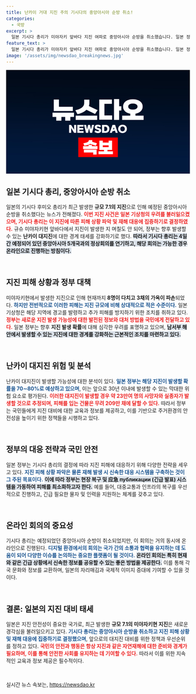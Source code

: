 ```yaml
---
title: 난카이 거대 지진 주의 기시다의 중앙아시아 순방 취소!
categories:
  - 국방
excerpt: >
  일본 기시다 총리가 미야자키 앞바다 지진 여파로 중앙아시아 순방을 취소했습니다. 일본 정부는 난카이 거대 지진 대비에 집중할 계획이며, 향후 피해 상황은 더욱 심각할 수도 있습니다.
feature_text: >
  일본 기시다 총리가 미야자키 앞바다 지진 여파로 중앙아시아 순방을 취소했습니다. 일본 정부는 난카이 거대 지진 대비에 집중할 계획이며, 향후 피해 상황은 더욱 심각할 수도 있습니다.
image: '/assets/img/newsdao_breakingnews.jpg'
---
```


<p><img src="/assets/img/newsdao_breakingnews.jpg" alt="bookingtag 속보" /></p>

<h2 data-ke-size="size26">일본 기시다 총리, 중앙아시아 순방 취소</h2>

<p data-ke-size="size16">일본의 기시다 후미오 총리가 최근 발생한 <b>규모 7.1의 지진</b>으로 인해 예정된 중앙아시아 순방을 취소했다는 뉴스가 전해졌다. <b><span style="color: #ee2323;">이번 지진 사건은 일본 기상청의 우려를 불러일으켰으며, 기시다 총리는 이 지진에 따른 피해 상황 파악 및 재해 대응에 집중하기로 결정하였다.</span></b> 규슈 미야자키현 앞바다에서 지진이 발생한 지 며칠도 안 되어, 정부는 향후 발생할 수 있는 <b>난카이 대지진</b>에 대한 경계 태세를 강화하기로 했다. <b><span style="background-color: #21538527;">따라서 기시다 총리는 4일간 예정되어 있던 중앙아시아 5개국과의 정상회의를 연기하고, 해당 회의는 가능한 경우 온라인으로 진행하는 방침이다.</span></b></p>

<p data-ke-size="size16">&nbsp;</p>

<h2 data-ke-size="size26">지진 피해 상황과 정부 대책</h2>

<p data-ke-size="size16">미야자키현에서 발생한 지진으로 인해 현재까지 <b>8명이 다치고</b> <b>3채의 가옥이 파손</b>되었다. <b><span style="color: #1a5490;">하지만 전반적으로 이러한 피해는 지진 규모에 비해 상대적으로 적은 수준이다.</span></b> 일본 기상청은 해당 지역에 경고를 발령하고 추가 피해를 방지하기 위한 조치를 취하고 있다. <b><span style="color: #ee2323;">정부는 새로운 지진 발생 가능성에 대한 발전된 정보와 대처 방법을 국민에게 전달하고 있다.</span></b> 일본 정부는 향후 <b>지진 발생 확률</b>에 대해 심각한 우려를 표명하고 있으며, <b><span style="background-color: #21538527;">남서부 해안에서 발생할 수 있는 지진에 대한 경계를 강화하는 근본적인 조치를 마련하고 있다.</span></b></p>

<p data-ke-size="size16">&nbsp;</p>

<h2 data-ke-size="size26">난카이 대지진 위험 및 분석</h2>

<p data-ke-size="size16">난카이 대지진이 발생할 가능성에 대한 분석이 있다. <b><span style="color: #1a5490;">일본 정부는 해당 지진이 발생할 확률을 70∼80%로 예상하고 있으며</span></b>, 이는 앞으로 30년 이내에 발생할 수 있는 막대한 위험 요소로 평가된다. <b><span style="color: #ee2323;">이러한 대지진이 발생할 경우 약 23만여 명의 사망자와 실종자가 발생할 것으로 추정되며, 피해를 입는 건물은 무려 209만 채에 달할 수 있다.</span></b> 따라서 정부는 국민들에게 지진 대비에 대한 교육과 정보를 제공하고, 이를 기반으로 주거환경의 안전성을 높이기 위한 정책들을 시행하고 있다.</p>

<p data-ke-size="size16">&nbsp;</p>

<h2 data-ke-size="size26">정부의 대응 전략과 국민 안전</h2>

<p data-ke-size="size16">일본 정부는 기시다 총리의 결정에 따라 지진 피해에 대응하기 위해 다양한 전략을 세우고 있다. <b><span style="color: #1a5490;">지진 피해 상황 파악은 물론 재해 발생 시 신속한 대응 시스템을 구축하는 것이 그 주된 목표이다.</span></b> <b><span style="background-color: #21538527;">이에 따라 정부는 현장 복구 및 应急 публикации (긴급 발표) 시스템을 가동하여 피해를 최소화하고자 한다.</span></b> 예를 들어, 대중교통과 인프라의 복구를 우선적으로 진행하고, 긴급 필요한 물자 및 인력을 지원하는 체계를 갖추고 있다.</p>

<p data-ke-size="size16">&nbsp;</p>

<h2 data-ke-size="size26">온라인 회의의 중요성</h2>

<p data-ke-size="size16">기시다 총리는 예정되었던 중앙아시아 순방이 취소되었지만, 이 회의는 거의 동시에 온라인으로 진행된다. <b><span style="color: #1a5490;">디지털 환경에서의 회의는 국가 간의 소통과 협력을 유지하는 데 도움이 되어 다양한 이슈를 논의하는 중요한 플랫폼이 될 것이다.</span></b> <b><span style="background-color: #21538527;">온라인 회의는 특히 현재와 같은 긴급 상황에서 신속한 정보를 공유할 수 있는 좋은 방법을 제공한다.</span></b> 이를 통해 각국 문화와 정보를 교환하며, 일본의 자리매김과 국제적 이미지 증대에 기여할 수 있을 것이다.</p>

<p data-ke-size="size16">&nbsp;</p>

<h2 data-ke-size="size26">결론: 일본의 지진 대비 태세</h2>

<p data-ke-size="size16">일본은 지진 안전성이 중요한 국가로, 최근 발생한 <b>규모 7.1의 미야자키현 지진</b>은 새로운 경각심을 불러일으키고 있다. <b><span style="color: #1a5490;">기시다 총리는 중앙아시아 순방을 취소하고 지진 피해 상황 및 재해 대응에 집중하기로 결정했으며</span></b>, 앞으로의 대지진 대비를 위한 정책과 우선순위를 정하고 있다. <b><span style="color: #ee2323;">국민의 안전과 행동은 항상 지진과 같은 자연재해에 대한 준비와 경계가 필요하며, 이를 통해 안전한 사회를 유지하는 데 기여할 수 있다.</span></b> 따라서 이를 위한 지속적인 교육과 정보 제공은 필수적이다.</p>

<p data-ke-size="size16">&nbsp;</p>
실시간 뉴스 속보는, <a href="https://newsdao.kr" rel="dofollow">https://newsdao.kr</a>


